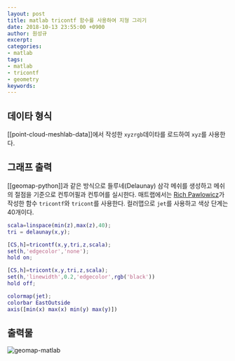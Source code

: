 ```yaml
---
layout: post
title: matlab tricontf 함수를 사용하여 지형 그리기
date: 2018-10-13 23:55:00 +0900
author: 원성규
excerpt: 
categories:
- matlab
tags:
- matlab
- tricontf
- geometry
keywords:
---
```


## 데이타 형식

[[point-cloud-meshlab-data]]에서 작성한 `xyzrgb`데이타를 로드하여 `xyz`를 사용한다.

## 그래프 출력

[[geomap-python]]과 같은 방식으로 들루네(Delaunay) 삼각 메쉬를 생성하고 메쉬의 절점을 기준으로 컨투어필과 컨투어를 실시한다. 매트랩에서는 [Rich Pawlowicz][1]가 작성한 함수 `tricontf`와 `tricont`를 사용한다. 컬러맵으로 `jet`를 사용하고 색상 단계는 40개이다.
```matlab
scala=linspace(min(z),max(z),40);
tri = delaunay(x,y);

[CS,h]=tricontf(x,y,tri,z,scala);
set(h,'edgecolor','none');
hold on;

[CS,h]=tricont(x,y,tri,z,scala);
set(h,'linewidth',0.2,'edgecolor',rgb('black'))
hold off;

colormap(jet);
colorbar EastOutside
axis([min(x) max(x) min(y) max(y)])
```

## 출력물

![geomap-matlab]({{site.baseurl}}/img/tricontf-matlab.png?raw=true)



[1]:https://kr.mathworks.com/matlabcentral/fileexchange/40847-tricontf


